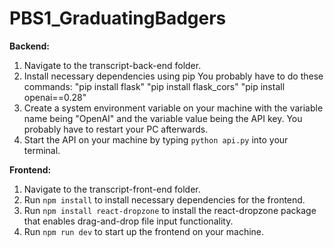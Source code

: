 # PBS1_GraduatingBadgers

**Backend:**
1. Navigate to the transcript-back-end folder.
2. Install necessary dependencies using pip
    You probably have to do these commands:
    "pip install flask"
    "pip install flask_cors"
    "pip install openai==0.28"
3. Create a system environment variable on your machine with the variable name being "OpenAI" and the variable value being the API key. You probably have to restart your PC afterwards.
4. Start the API on your machine by typing `python api.py` into your terminal.

**Frontend:**
1. Navigate to the transcript-front-end folder.
2. Run `npm install` to install necessary dependencies for the frontend.
3. Run `npm install react-dropzone` to install the react-dropzone package that enables drag-and-drop file input functionality.
4. Run `npm run dev` to start up the frontend on your machine.

